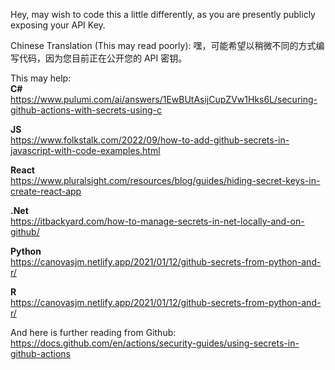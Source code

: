 Hey, may wish to code this a little differently, as you are presently publicly exposing your API Key.

Chinese Translation (This may read poorly): 嘿，可能希望以稍微不同的方式编写代码，因为您目前正在公开您的 API 密钥。

This may help: <br>
**C#** <br>
https://www.pulumi.com/ai/answers/1EwBUtAsijCupZVw1Hks6L/securing-github-actions-with-secrets-using-c <br>

**JS** <br>
https://www.folkstalk.com/2022/09/how-to-add-github-secrets-in-javascript-with-code-examples.html <br>

**React** <br>
https://www.pluralsight.com/resources/blog/guides/hiding-secret-keys-in-create-react-app <br>

**.Net** <br>
https://itbackyard.com/how-to-manage-secrets-in-net-locally-and-on-github/ <br>
 
**Python** <br>
https://canovasjm.netlify.app/2021/01/12/github-secrets-from-python-and-r/ <br>

**R** <br>
https://canovasjm.netlify.app/2021/01/12/github-secrets-from-python-and-r/ <br>

And here is further reading from Github: <br>
https://docs.github.com/en/actions/security-guides/using-secrets-in-github-actions <br>
